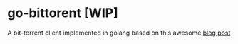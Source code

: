 # go-bittorent [WIP]

A bit-torrent client implemented in golang based on this awesome [blog post](https://blog.jse.li/posts/torrent/)
